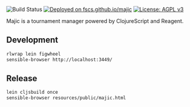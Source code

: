 ![Build Status](https://travis-ci.org/fscs/majic.svg?branch=master)
[![Deployed on fscs.github.io/majic](https://img.shields.io/badge/try-fscs.github.io/majic-blue.svg)](https://fscs.github.io/majic)
[![License: AGPL v3](https://img.shields.io/badge/License-AGPL%20v3-blue.svg)](https://www.gnu.org/licenses/agpl-3.0)

Majic is a tournament manager powered by ClojureScript and Reagent.

## Development

```bash
rlwrap lein figwheel
sensible-browser http://localhost:3449/
```

## Release

```bash
lein cljsbuild once
sensible-browser resources/public/majic.html
```